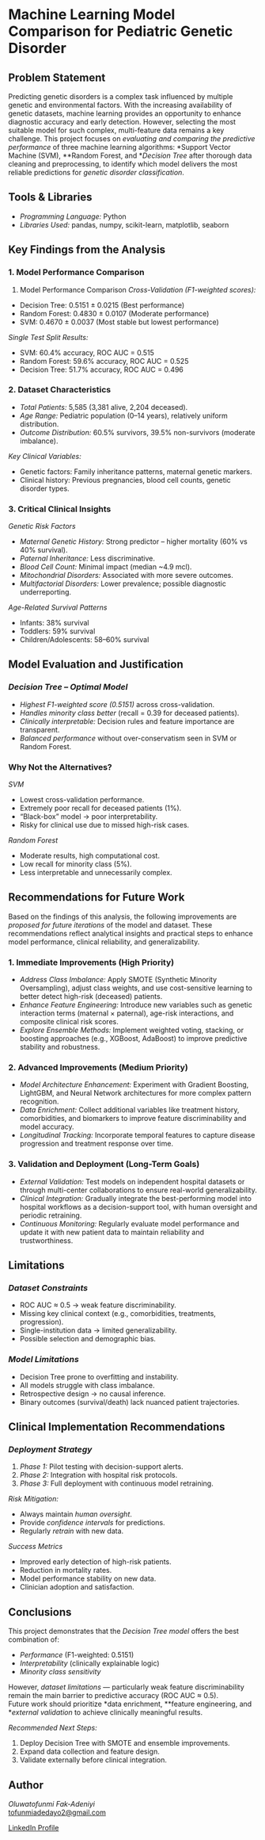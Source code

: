#  Machine Learning Model Comparison for Pediatric Genetic Disorder

## Problem Statement
Predicting genetic disorders is a complex task influenced by multiple genetic and environmental factors. With the increasing availability of genetic datasets, machine learning provides an opportunity to enhance diagnostic accuracy and early detection. However, selecting the most suitable model for such complex, multi-feature data remains a key challenge.
This project focuses on *evaluating and comparing the predictive performance* of three machine learning algorithms: *Support Vector Machine (SVM), **Random Forest, and **Decision Tree*  after thorough data cleaning and preprocessing, to identify which model delivers the most reliable predictions for *genetic disorder classification*.


## Tools & Libraries
- *Programming Language:* Python  
- *Libraries Used:* pandas, numpy, scikit-learn, matplotlib, seaborn  



## Key Findings from the Analysis

###  1. Model Performance Comparison

1. Model Performance Comparison
*Cross-Validation (F1-weighted scores):*  
- Decision Tree: 0.5151 ± 0.0215 (Best performance)  
- Random Forest: 0.4830 ± 0.0107 (Moderate performance)  
- SVM: 0.4670 ± 0.0037 (Most stable but lowest performance)  

*Single Test Split Results:*  
- SVM: 60.4% accuracy, ROC AUC = 0.515  
- Random Forest: 59.6% accuracy, ROC AUC = 0.525  
- Decision Tree: 51.7% accuracy, ROC AUC = 0.496


###  2. Dataset Characteristics
- *Total Patients:* 5,585 (3,381 alive, 2,204 deceased).  
- *Age Range:* Pediatric population (0–14 years), relatively uniform distribution.  
- *Outcome Distribution:* 60.5% survivors, 39.5% non-survivors (moderate imbalance).

*Key Clinical Variables:*
- Genetic factors: Family inheritance patterns, maternal genetic markers.  
- Clinical history: Previous pregnancies, blood cell counts, genetic disorder types.  



###  3. Critical Clinical Insights

*Genetic Risk Factors*
- *Maternal Genetic History:* Strong predictor – higher mortality (60% vs 40% survival).  
- *Paternal Inheritance:* Less discriminative.
- *Blood Cell Count:* Minimal impact (median ~4.9 mcl).  
- *Mitochondrial Disorders:* Associated with more severe outcomes.  
- *Multifactorial Disorders:* Lower prevalence; possible diagnostic underreporting.  

*Age-Related Survival Patterns*
- Infants: 38% survival  
- Toddlers: 59% survival  
- Children/Adolescents: 58–60% survival  


##  Model Evaluation and Justification

###  *Decision Tree – Optimal Model*
- *Highest F1-weighted score (0.5151)* across cross-validation.  
- *Handles minority class better* (recall = 0.39 for deceased patients).  
- *Clinically interpretable:* Decision rules and feature importance are transparent.  
- *Balanced performance* without over-conservatism seen in SVM or Random Forest.  

###  Why Not the Alternatives?
*SVM*
- Lowest cross-validation performance.  
- Extremely poor recall for deceased patients (1%).  
- “Black-box” model → poor interpretability.  
- Risky for clinical use due to missed high-risk cases.  

*Random Forest*
- Moderate results, high computational cost.  
- Low recall for minority class (5%).  
- Less interpretable and unnecessarily complex.  


##  Recommendations for Future Work

Based on the findings of this analysis, the following improvements are *proposed for future iterations* of the model and dataset. These recommendations reflect analytical insights and practical steps to enhance model performance, clinical reliability, and generalizability.

### 1. Immediate Improvements (High Priority)
- *Address Class Imbalance:* Apply SMOTE (Synthetic Minority Oversampling), adjust class weights, and use cost-sensitive learning to better detect high-risk (deceased) patients.  
- *Enhance Feature Engineering:* Introduce new variables such as genetic interaction terms (maternal × paternal), age-risk interactions, and composite clinical risk scores.  
- *Explore Ensemble Methods:* Implement weighted voting, stacking, or boosting approaches (e.g., XGBoost, AdaBoost) to improve predictive stability and robustness.  

### 2. Advanced Improvements (Medium Priority)
- *Model Architecture Enhancement:* Experiment with Gradient Boosting, LightGBM, and Neural Network architectures for more complex pattern recognition.  
- *Data Enrichment:* Collect additional variables like treatment history, comorbidities, and biomarkers to improve feature discriminability and model accuracy.  
- *Longitudinal Tracking:* Incorporate temporal features to capture disease progression and treatment response over time.  

### 3. Validation and Deployment (Long-Term Goals)
- *External Validation:* Test models on independent hospital datasets or through multi-center collaborations to ensure real-world generalizability.  
- *Clinical Integration:* Gradually integrate the best-performing model into hospital workflows as a decision-support tool, with human oversight and periodic retraining.  
- *Continuous Monitoring:* Regularly evaluate model performance and update it with new patient data to maintain reliability and trustworthiness.

##  Limitations

### *Dataset Constraints*
- ROC AUC ≈ 0.5 → weak feature discriminability.  
- Missing key clinical context (e.g., comorbidities, treatments, progression).  
- Single-institution data → limited generalizability.  
- Possible selection and demographic bias.  

### *Model Limitations*
- Decision Tree prone to overfitting and instability.  
- All models struggle with class imbalance.  
- Retrospective design → no causal inference.  
- Binary outcomes (survival/death) lack nuanced patient trajectories.  


##  Clinical Implementation Recommendations

### *Deployment Strategy*
1. *Phase 1:* Pilot testing with decision-support alerts.  
2. *Phase 2:* Integration with hospital risk protocols.  
3. *Phase 3:* Full deployment with continuous model retraining.  

*Risk Mitigation:*
- Always maintain *human oversight*.  
- Provide *confidence intervals* for predictions.  
- Regularly *retrain* with new data.  

*Success Metrics*
- Improved early detection of high-risk patients.  
- Reduction in mortality rates.  
- Model performance stability on new data.  
- Clinician adoption and satisfaction.  



##  Conclusions
This project demonstrates that the *Decision Tree model* offers the best combination of:
- *Performance* (F1-weighted: 0.5151)  
- *Interpretability* (clinically explainable logic)  
- *Minority class sensitivity*  

However, *dataset limitations* — particularly weak feature discriminability remain the main barrier to predictive accuracy (ROC AUC ≈ 0.5).  
Future work should prioritize *data enrichment, **feature engineering, and **external validation* to achieve clinically meaningful results.

*Recommended Next Steps:*
1. Deploy Decision Tree with SMOTE and ensemble improvements.  
2. Expand data collection and feature design.  
3. Validate externally before clinical integration.  





##  Author
*Oluwatofunmi Fak-Adeniyi*  
 tofunmiadedayo2@gmail.com 
 
 [LinkedIn Profile](https://www.linkedin.com/in/oluwatofunmi-fak-adeniyi-584909260/)  
